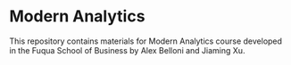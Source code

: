 # Modern Analytics

This repository contains materials for Modern Analytics course developed in the Fuqua School of Business by Alex Belloni and Jiaming Xu.
